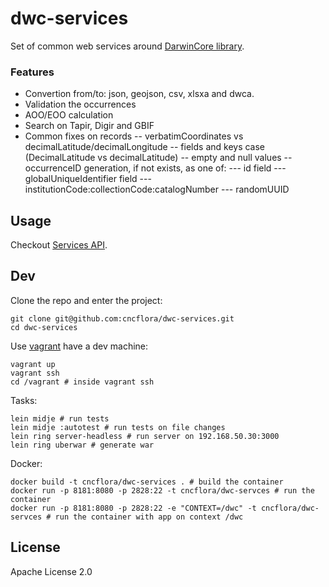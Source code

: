 # dwc-services

Set of common web services around [DarwinCore library](http://github.com/CNCFlora/dwc).

### Features

- Convertion from/to: json, geojson, csv, xlsxa and dwca.
- Validation the occurrences
- AOO/EOO calculation
- Search on Tapir, Digir and GBIF
- Common fixes on records
-- verbatimCoordinates vs decimalLatitude/decimalLongitude
-- fields and keys case (DecimalLatitude vs decimalLatitude)
-- empty and null values
-- occurrenceID generation, if not exists, as one of:
--- id field
--- globalUniqueIdentifier field
--- institutionCode:collectionCode:catalogNumber
--- randomUUID

## Usage

Checkout [Services API](http://cncflora.jbrj.gov.br/dwc-services).

## Dev

Clone the repo and enter the project:

    git clone git@github.com:cncflora/dwc-services.git
    cd dwc-services

Use [vagrant](http://vagrantup.com) have a dev machine:

    vagrant up
    vagrant ssh
    cd /vagrant # inside vagrant ssh

Tasks:

    lein midje # run tests
    lein midje :autotest # run tests on file changes
    lein ring server-headless # run server on 192.168.50.30:3000
    lein ring uberwar # generate war

Docker:

    docker build -t cncflora/dwc-services . # build the container
    docker run -p 8181:8080 -p 2828:22 -t cncflora/dwc-servces # run the container
    docker run -p 8181:8080 -p 2828:22 -e "CONTEXT=/dwc" -t cncflora/dwc-servces # run the container with app on context /dwc

## License

Apache License 2.0

